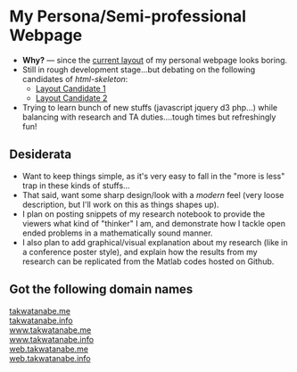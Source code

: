 # My Persona/Semi-professional Webpage

- **Why?** &mdash; since the <a href="http://web.eecs.umich.edu/~takanori/index.html" target="_blank">current layout</a> of my personal webpage looks boring.
- Still in rough development stage...but debating on the following candidates of *html-skeleton*:
    - <a href="http://web.eecs.umich.edu/~takanori/index-new.html" target="_blank">Layout Candidate 1</a>  
    - <a href="http://web.eecs.umich.edu/~takanori/index-new-ver2.html" target="_blank">Layout Candidate 2</a>  
- Trying to learn bunch of new stuffs (javascript jquery d3 php...)
while balancing  with research and TA duties....tough times but refreshingly fun!

## Desiderata
- Want to keep things simple, as it's very easy to fall in the "more is less" trap in these kinds of stuffs...
- That said, want some sharp design/look with a *modern* feel (very loose description, but I'll work on this as things shapes up).
- I plan on posting snippets of my research notebook to provide the viewers what kind of "thinker" I am, and demonstrate how I tackle open ended problems in a mathematically sound manner.
- I also plan to add graphical/visual explanation about my research (like in a conference poster style), and explain how the results from my research can be replicated from the Matlab codes hosted on Github.

## Got the following domain names
<a href="http://takwatanabe.me" target="_blank">takwatanabe.me</a>  
<a href="http://takwatanabe.info" target="_blank">takwatanabe.info</a>  
<a href="http://www.takwatanabe.me" target="_blank">www.takwatanabe.me</a>  
<a href="http://www.takwatanabe.info" target="_blank">www.takwatanabe.info</a>  
<a href="http://web.takwatanabe.me" target="_blank">web.takwatanabe.me</a>  
<a href="http://web.takwatanabe.info" target="_blank">web.takwatanabe.info</a>  
